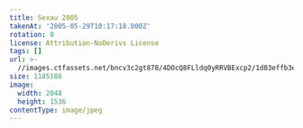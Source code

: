 ```yaml
---
title: Sexau 2005
takenAt: '2005-05-29T10:17:18.000Z'
rotation: 0
license: Attribution-NoDerivs License
tags: []
url: >-
  //images.ctfassets.net/bncv3c2gt878/4DOcQ8FLldq0yRRVBExcp2/1d03effb3e24501addda3fbcd1e48df4/sexau-2005_4559699907_o
size: 1185186
image:
  width: 2048
  height: 1536
contentType: image/jpeg
---
```



